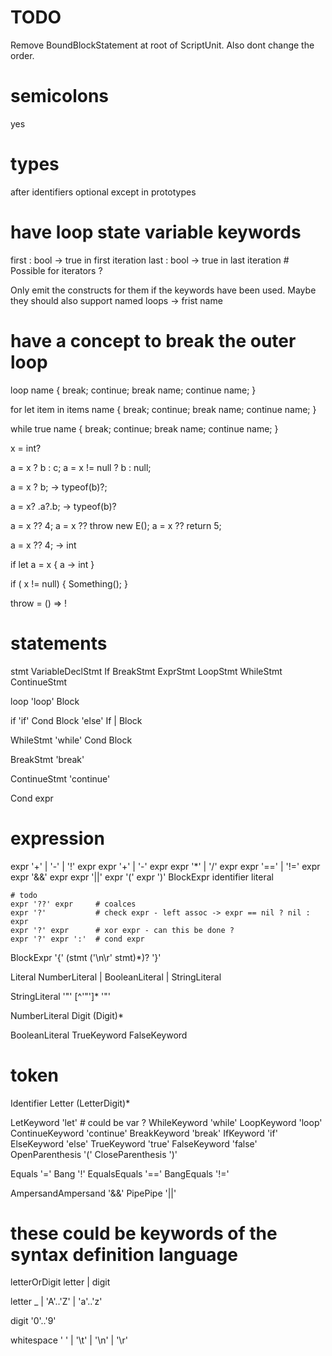 ﻿# TODO

Remove BoundBlockStatement at root of ScriptUnit.
Also dont change the order.

# semicolons
yes

# types
after identifiers
optional except in prototypes

# have loop state variable keywords
first : bool -> true in first iteration
last : bool -> true in last iteration # Possible for iterators ?

Only emit the constructs for them if the keywords have been used. Maybe they should also support named loops
-> frist name 

# have a concept to break the outer loop
loop name {
	break;
	continue;
	break name;
	continue name;
}

for let item in items name {
    break;
	continue;
    break name;
    continue name;
}

while true name {
    break;
	continue;
    break name;
    continue name;
}


x = int?

a = x ? b : c;
a = x != null ? b : null;

a = x ? b; -> typeof(b)?;

a = x? .a?.b; -> typeof(b)?

a = x ?? 4;
a = x ?? throw new E();
a = x ?? return 5;

a = x ?? 4; -> int

if let a = x {
	a -> int
}

if ( x != null) {
	Something();
}

throw = () => !

# statements

stmt 
	VariableDeclStmt
	If
	BreakStmt
	ExprStmt
	LoopStmt
	WhileStmt
	ContinueStmt
	
loop 
    'loop' Block

if
    'if' Cond Block 'else' If | Block 

WhileStmt
    'while' Cond Block

BreakStmt
    'break'

ContinueStmt
    'continue'
	   
Cond 
	expr

# expression
expr 
    '+' | '-' | '!' expr 
    expr '+' | '-' expr
	expr '*' | '/' expr
	expr '==' | '!=' expr
	expr '&&' expr
	expr '||' expr
	'(' expr ')'
	BlockExpr
	identifier
	literal

	# todo
	expr '??' expr     # coalces
	expr '?'           # check expr - left assoc -> expr == nil ? nil : expr
	expr '?' expr      # xor expr - can this be done ?
	expr '?' expr ':'  # cond expr

BlockExpr
    '{' (stmt ('\n\r' stmt)*)? '}'
	
Literal
    NumberLiteral | BooleanLiteral | StringLiteral

StringLiteral
    '"' [^'"']* '"' 

NumberLiteral 
    Digit (Digit)*

BooleanLiteral
    TrueKeyword
	FalseKeyword

# token

Identifier
    Letter (LetterDigit)*

LetKeyword       'let' # could be var ?
WhileKeyword     'while'
LoopKeyword      'loop'
ContinueKeyword  'continue'
BreakKeyword     'break'
IfKeyword        'if'
ElseKeyword      'else'
TrueKeyword      'true'
FalseKeyword     'false'
OpenParenthesis  '('
CloseParenthesis ')'

Equals       '='
Bang         '!'
EqualsEquals '=='
BangEquals   '!='

AmpersandAmpersand '&&'
PipePipe           '||'


# these could be keywords of the syntax definition language
letterOrDigit
    letter | digit

letter 
    _ | 'A'..'Z' | 'a'..'z'

digit
    '0'..'9'

whitespace
    ' ' | '\t' | '\n' | '\r'